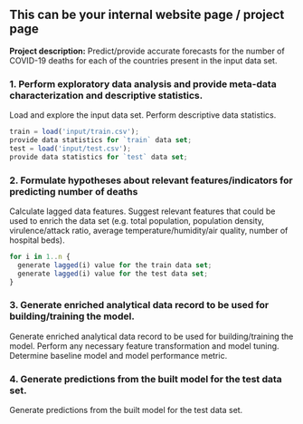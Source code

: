 ## This can be your internal website page / project page

**Project description:** Predict/provide accurate forecasts for the number of COVID-19 deaths for each of the countries present in the input data set.

### 1. Perform exploratory data analysis and provide meta-data characterization and descriptive statistics.

Load and explore the input data set. Perform descriptive data statistics.

```javascript
train = load('input/train.csv');
provide data statistics for `train` data set;
test = load('input/test.csv');
provide data statistics for `test` data set;
```

### 2. Formulate hypotheses about relevant features/indicators for predicting number of deaths

Calculate lagged data features. Suggest relevant features that could be used to enrich the data set (e.g. total population, population density, virulence/attack ratio, average temperature/humidity/air quality, number of hospital beds).

```javascript
for i in 1..n {
  generate lagged(i) value for the train data set;
  generate lagged(i) value for the test data set;
}
```

### 3. Generate enriched analytical data record to be used for building/training the model.

Generate enriched analytical data record to be used for building/training the model. Perform any necessary feature transformation and model tuning.
Determine baseline model and model performance metric.

### 4. Generate predictions from the built model for the test data set.

Generate predictions from the built model for the test data set.
